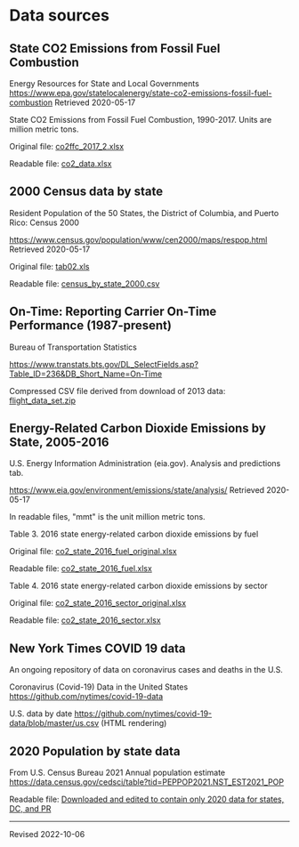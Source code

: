 # Data sources

## State CO2 Emissions from Fossil Fuel Combustion

Energy Resources for State and Local Governments <https://www.epa.gov/statelocalenergy/state-co2-emissions-fossil-fuel-combustion> Retrieved 2020-05-17

State CO2 Emissions from Fossil Fuel Combustion, 1990-2017. Units are million metric tons.

Original file: [co2ffc_2017_2.xlsx](co2ffc_2017_2.xlsx)

Readable file: [co2_data.xlsx](co2_data.xlsx)


## 2000 Census data by state 

Resident Population of the 50 States, the District of Columbia, and Puerto Rico: Census 2000

<https://www.census.gov/population/www/cen2000/maps/respop.html> Retrieved 2020-05-17

Original file: [tab02.xls](tab02.xls)

Readable file: [census_by_state_2000.csv](census_by_state_2000.csv)


## On-Time: Reporting Carrier On-Time Performance (1987-present)

Bureau of Transportation Statistics

<https://www.transtats.bts.gov/DL_SelectFields.asp?Table_ID=236&DB_Short_Name=On-Time> 

Compressed CSV file derived from download of 2013 data: [flight_data_set.zip](flight_data_set.zip)


## Energy-Related Carbon Dioxide Emissions by State, 2005-2016

U.S. Energy Information Administration (eia.gov). Analysis and predictions tab.

<https://www.eia.gov/environment/emissions/state/analysis/> Retrieved 2020-05-17

In readable files, "mmt" is the unit million metric tons. 

Table 3. 2016 state energy-related carbon dioxide emissions by fuel

Original file: [co2_state_2016_fuel_original.xlsx](co2_state_2016_fuel_original.xlsx)

Readable file: [co2_state_2016_fuel.xlsx](co2_state_2016_fuel.xlsx)

Table 4. 2016 state energy-related carbon dioxide emissions by sector

Original file: [co2_state_2016_sector_original.xlsx](co2_state_2016_sector_original.xlsx)

Readable file: [co2_state_2016_sector.xlsx](co2_state_2016_sector.xlsx)


## New York Times COVID 19 data

An ongoing repository of data on coronavirus cases and deaths in the U.S. 

Coronavirus (Covid-19) Data in the United States <https://github.com/nytimes/covid-19-data> 

U.S. data by date <https://github.com/nytimes/covid-19-data/blob/master/us.csv> (HTML rendering)

## 2020 Population by state data

From U.S. Census Bureau 2021 Annual population estimate <https://data.census.gov/cedsci/table?tid=PEPPOP2021.NST_EST2021_POP>

Readable file: [Downloaded and edited to contain only 2020 data for states, DC, and PR](population_by_state_2020.csv)

----
Revised 2022-10-06